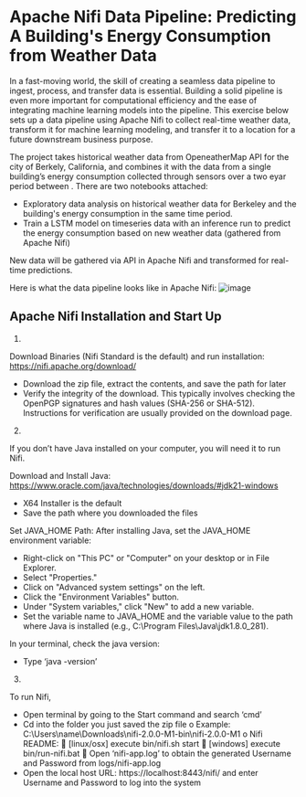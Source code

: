 # Apache Nifi Data Pipeline: Predicting A Building's Energy Consumption from Weather Data

In a fast-moving world, the skill of creating a seamless data pipeline to ingest, process, and transfer data is essential. Building a solid pipeline is even more important for computational efficiency and the ease of integrating machine learning models into the pipeline. This exercise below sets up a data pipeline using Apache Nifi to collect real-time weather data, transform it for machine learning modeling, and transfer it to a location for a future downstream business purpose. 

The project takes historical weather data from OpeneatherMap API for the city of Berkely, California, and combines it with the data from a single building’s energy consumption collected through sensors over a two eyar period between . There are two notebooks attached:
-	Exploratory data analysis on historical weather data for Berkeley and the building's energy consumption in the same time period.
-	Train a LSTM model on timeseries data with an inference run to predict the energy consumption based on new weather data (gathered from Apache Nifi)

New data will be gathered via API in Apache Nifi and transformed for real-time predictions.

Here is what the data pipeline looks like in Apache Nifi:
![image](https://github.com/neongreen13/energy-prediction-apachenifi/assets/48419376/23742a85-ab01-4995-9b8b-5dedcdc3146d)


## Apache Nifi Installation and Start Up
1.
Download Binaries (Nifi Standard is the default) and run installation:
https://nifi.apache.org/download/ 
-	Download the zip file, extract the contents, and save the path for later
-	Verify the integrity of the download. This typically involves checking the OpenPGP signatures and hash values (SHA-256 or SHA-512). Instructions for verification are usually provided on the download page.

2.
If you don’t have Java installed on your computer, you will need it to run Nifi.

Download and Install Java:
https://www.oracle.com/java/technologies/downloads/#jdk21-windows
-	X64 Installer is the default
-	Save the path where you downloaded the files

Set JAVA_HOME Path:
After installing Java, set the JAVA_HOME environment variable:
-	Right-click on "This PC" or "Computer" on your desktop or in File Explorer.
-	Select "Properties."
-	Click on "Advanced system settings" on the left.
-	Click the "Environment Variables" button.
-	Under "System variables," click "New" to add a new variable.
-	Set the variable name to JAVA_HOME and the variable value to the path where Java is installed (e.g., C:\Program Files\Java\jdk1.8.0_281).

In your terminal, check the java version:
-	Type ‘java -version’

3.
To run Nifi,
-	Open terminal by going to the Start command and search ‘cmd’
-	Cd into the folder you just saved the zip file
o	Example: C:\Users\name\Downloads\nifi-2.0.0-M1-bin\nifi-2.0.0-M1
o	Nifi README:
	[linux/osx] execute bin/nifi.sh start 
	[windows] execute bin/run-nifi.bat 
	Open ‘nifi-app.log’ to obtain the generated Username and Password from logs/nifi-app.log
-	Open the local host URL: https://localhost:8443/nifi/ and enter Username and Password to log into the system
